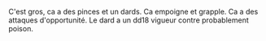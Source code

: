 C'est gros, ca a des pinces et un dards. 
Ca empoigne et grapple.
Ca a des attaques d'opportunité. 
Le dard a un dd18 vigueur contre probablement poison. 